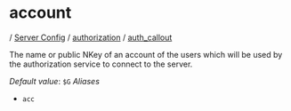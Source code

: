 # account

/ [Server Config](../../../README.md) / [authorization](../../README.md) / [auth_callout](../README.md) 

The name or public NKey of an account of the users which will
be used by the authorization service to connect to the server.

*Default value*: `$G`
*Aliases*
- `acc`

